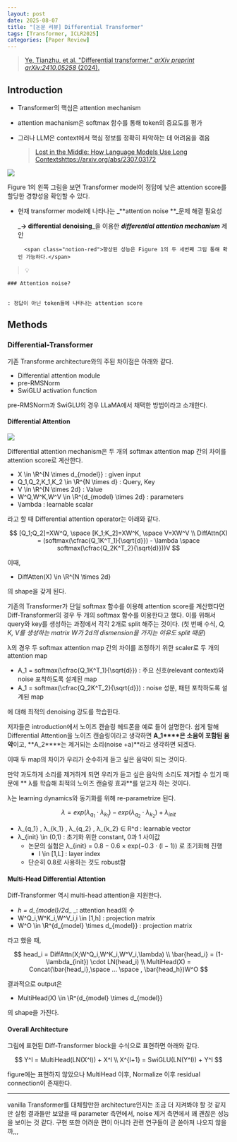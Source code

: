 ```yaml
---
layout: post
date: 2025-08-07
title: "[논문 리뷰] Differential Transformer"
tags: [Transformer, ICLR2025]
categories: [Paper Review]
---
```


> [Ye, Tianzhu, et al. "Differential transformer." ](https://arxiv.org/abs/2410.05258)[_arXiv preprint arXiv:2410.05258_](https://arxiv.org/abs/2410.05258)[ (2024).](https://arxiv.org/abs/2410.05258)



## Introduction

- Transformer의 핵심은 attention mechanism
- attention machanism은 softmax 함수를 통해 token의 중요도를 평가
- 그러나 LLM은 context에서 핵심 정보를 정확히 파악하는 데 어려움을 겪음

	> [Lost in the Middle: How Language Models Use Long Contextshttps://arxiv.org/abs/2307.03172](https://arxiv.org/abs/2307.03172)


![](https://prod-files-secure.s3.us-west-2.amazonaws.com/542b861c-36a8-4051-84e5-8804b6728dba/9083ea56-691a-4752-ae26-47f403431ac8/image.png?X-Amz-Algorithm=AWS4-HMAC-SHA256&X-Amz-Content-Sha256=UNSIGNED-PAYLOAD&X-Amz-Credential=ASIAZI2LB4662HQ252C7%2F20251012%2Fus-west-2%2Fs3%2Faws4_request&X-Amz-Date=20251012T180109Z&X-Amz-Expires=3600&X-Amz-Security-Token=IQoJb3JpZ2luX2VjEIr%2F%2F%2F%2F%2F%2F%2F%2F%2F%2FwEaCXVzLXdlc3QtMiJHMEUCIFfSbvIphHfe%2FV4xG8G%2BSwR0TKWLxkbC90T%2F5WBc6nuJAiEA96i1b%2FTT8b73xGd8nEFPEEeS7mZB6IvIbSUgtIn0D3Mq%2FwMIMxAAGgw2Mzc0MjMxODM4MDUiDGWq8alWFLYZKqGIaircA%2B89JLOPaSSfon1S%2FRheYo0kFm%2B3Jdiwgz7I1ZcXYbcmjP4JsEneIluNu4%2BQlQNltvVwhF5biK0fveeqc%2FdwZqKAHtwvOh3tItGX961VbpcRaf2iL7jwK8TK7Ml9ZKeL2JASEnVqDQGnITr9FI0LkZLUVDpDgBE2HF2kRnfndg%2BgNp4df8%2FpDTRI%2BctnWmGaglW1Vbd2OH9reKhHcEm6EIqjQ3Lo1gF4O0deGlTY0MAAXAHs8QZ92oMjBSw%2FLSkbH%2BSYZTZy1XP4937C8%2Fi9nAL8cfa8ZWfAfUpirlQpUoYmpboncB8RFpyDuNSZANeyzGIU6O0eX6FNzsVePHvTLSRbqvYd3C%2BwYsHxI19jTxosJZArWfEhAwNxjVM9PvshUGsTTIcUEBl%2FDQWdsh7OoBT9dwF9SscIedkImZ1cqojt0y9EXOBace7%2BogDYEHnteNqI4SQKMkns%2B4tBeTzGcAh6V%2B%2BSsh6ZbZIo97%2Bgf9kffoXqb6G0cK0V4RBiwR2cDuvg%2Bbsl9B%2B0VMzCDpdrcozPaDghghKhXPayHo1zK%2BIJpE84%2F%2FIVW3tKmb3V7KCPFemeEtn2NwfUBEMVAAhL2sSnhgkfd%2BcQ8sLR2aD6%2BW6irqR8xCzWESGm7oepMMTLr8cGOqUB5hf8tacZQld1xWsv81Tl1W5xITID3Q5%2B%2BVjN2f9ICsCxxb8twUJ10o3a8gUcIQ2zf6yLENO2Pc6360z69R58YgQiEWuwYdC5FBiQ%2BqkOaAVF4Bo47QedpkBda7zA%2BjBuWQRamFO1jKC2ZW60flr%2BWvpyPSh19QJFX%2BD86%2FuOESQpxzaH3mU1D5k1Q6qxpK0IDXZwr3zh4EfQdKni%2FTxnX1%2FjEWsM&X-Amz-Signature=7c277342874af3e4f31cf48350043a2138d982b2200b3e72132dd1bd1d174619&X-Amz-SignedHeaders=host&x-amz-checksum-mode=ENABLED&x-id=GetObject)


Figure 1의 왼쪽 그림을 보면 Transformer model이 정답에 낮은 attention score를 할당한 경향성을 확인할 수 있다.

- 현재 transformer model에 나타나는 _**attention noise **_문제 해결 필요성

	_**→ differential denoising**_을 이용한 _**differential attention mechanism**_ 제안


		<span class="notion-red">향상된 성능은 Figure 1의 두 세번째 그림 통해 확인 가능하다.</span>


> 💡 


	### Attention noise?


	: 정답이 아닌 token들에 나타나는 attention score



## Methods



### Differential-Transformer


기존 Transforme architecture와의 주된 차이점은 아래와 같다.

- Differential attention module
- pre-RMSNorm
- SwiGLU activation function

pre-RMSNorm과 SwiGLU의 경우 LLaMA에서 채택한 방법이라고 소개한다.



#### Differential Attention


![](https://prod-files-secure.s3.us-west-2.amazonaws.com/542b861c-36a8-4051-84e5-8804b6728dba/116d70b2-1963-4810-9167-f4c7d8a06e8f/image.png?X-Amz-Algorithm=AWS4-HMAC-SHA256&X-Amz-Content-Sha256=UNSIGNED-PAYLOAD&X-Amz-Credential=ASIAZI2LB4662HQ252C7%2F20251012%2Fus-west-2%2Fs3%2Faws4_request&X-Amz-Date=20251012T180109Z&X-Amz-Expires=3600&X-Amz-Security-Token=IQoJb3JpZ2luX2VjEIr%2F%2F%2F%2F%2F%2F%2F%2F%2F%2FwEaCXVzLXdlc3QtMiJHMEUCIFfSbvIphHfe%2FV4xG8G%2BSwR0TKWLxkbC90T%2F5WBc6nuJAiEA96i1b%2FTT8b73xGd8nEFPEEeS7mZB6IvIbSUgtIn0D3Mq%2FwMIMxAAGgw2Mzc0MjMxODM4MDUiDGWq8alWFLYZKqGIaircA%2B89JLOPaSSfon1S%2FRheYo0kFm%2B3Jdiwgz7I1ZcXYbcmjP4JsEneIluNu4%2BQlQNltvVwhF5biK0fveeqc%2FdwZqKAHtwvOh3tItGX961VbpcRaf2iL7jwK8TK7Ml9ZKeL2JASEnVqDQGnITr9FI0LkZLUVDpDgBE2HF2kRnfndg%2BgNp4df8%2FpDTRI%2BctnWmGaglW1Vbd2OH9reKhHcEm6EIqjQ3Lo1gF4O0deGlTY0MAAXAHs8QZ92oMjBSw%2FLSkbH%2BSYZTZy1XP4937C8%2Fi9nAL8cfa8ZWfAfUpirlQpUoYmpboncB8RFpyDuNSZANeyzGIU6O0eX6FNzsVePHvTLSRbqvYd3C%2BwYsHxI19jTxosJZArWfEhAwNxjVM9PvshUGsTTIcUEBl%2FDQWdsh7OoBT9dwF9SscIedkImZ1cqojt0y9EXOBace7%2BogDYEHnteNqI4SQKMkns%2B4tBeTzGcAh6V%2B%2BSsh6ZbZIo97%2Bgf9kffoXqb6G0cK0V4RBiwR2cDuvg%2Bbsl9B%2B0VMzCDpdrcozPaDghghKhXPayHo1zK%2BIJpE84%2F%2FIVW3tKmb3V7KCPFemeEtn2NwfUBEMVAAhL2sSnhgkfd%2BcQ8sLR2aD6%2BW6irqR8xCzWESGm7oepMMTLr8cGOqUB5hf8tacZQld1xWsv81Tl1W5xITID3Q5%2B%2BVjN2f9ICsCxxb8twUJ10o3a8gUcIQ2zf6yLENO2Pc6360z69R58YgQiEWuwYdC5FBiQ%2BqkOaAVF4Bo47QedpkBda7zA%2BjBuWQRamFO1jKC2ZW60flr%2BWvpyPSh19QJFX%2BD86%2FuOESQpxzaH3mU1D5k1Q6qxpK0IDXZwr3zh4EfQdKni%2FTxnX1%2FjEWsM&X-Amz-Signature=9e742c5904af92e3fcbcc11463fa7db4106e92d7ea2d17afe36b4b1f26f74443&X-Amz-SignedHeaders=host&x-amz-checksum-mode=ENABLED&x-id=GetObject)


Differential attention mechanism은 두 개의 softmax attention map 간의 차이를 attention score로 계산한다.

- X \in \R^{N \times d\_{model}} : given input
- Q\_1,Q\_2,K\_1,K\_2 \in \R^{N \times d} : Query, Key
- V \in \R^{N \times 2d} : Value
- W^Q,W^K,W^V \in \R^{d\_{model} \times 2d} : parameters
- \lambda : learnable scalar

라고 할 때 Differential attention operator는 아래와 같다.


$$
[Q_1;Q_2]=XW^Q, \space [K_1;K_2]=XW^K, \space V=XW^V \\
DiffAttn(X) = (softmax(\cfrac{Q_1K^T_1}{\sqrt{d}}) - \lambda \space softmax(\cfrac{Q_2K^T_2}{\sqrt{d}}))V
$$


이때,

- DiffAtten(X) \in \R^{N \times 2d}

의 shape을 갖게 된다.


기존의 Transformer가 단일 softmax 함수를 이용해 attention score를 계산했다면 Diff-Transformer의 경우 두 개의 softmax 함수를 이용한다고 했다. 이를 위해서 query와 key를 생성하는 과정에서 각각 2개로 split 해주는 것이다. <span class="notion-red">(첫 번째 수식, </span><span class="notion-red">_Q, K, V를 생성하는 matrix W가 2d의 dismension을 가지는 이유도 split 때문_</span><span class="notion-red">)</span>


 λ의 경우 두 softmax attention map 간의 차이를 조정하기 위한 scaler로 두 개의 attention map

- A\_1 = softmax(\cfrac{Q\_1K^T\_1}{\sqrt{d}}) : 주요 신호(relevant context)와 noise 포착하도록 설계된 map
- A\_1 = softmax(\cfrac{Q\_2K^T\_2}{\sqrt{d}}) : noise 성분, 패턴 포착하도록 설계된 map 

에 대해 최적의 denoising 강도를 학습한다.


저자들은 introduction에서 노이즈 캔슬링 헤드폰을 예로 들어 설명한다. 쉽게 말해 Differential Attention을 노이즈 캔슬링이라고 생각하면 **A\_1****은 소음이 포함된 음악**이고, **A\_2****는 제거되는 소리(noise +a)**라고 생각하면 되겠다. 


이때 두 map의 차이가 우리가 순수하게 듣고 싶은 음악이 되는 것이다. 


만약 과도하게 소리를 제거하게 되면 우리가 듣고 싶은 음악의 소리도 제거할 수 있기 때문에 ** λ를 학습해 최적의 노이즈 캔슬링 효과**를 얻고자 하는 것이다.


λ는 learning dynamics와 동기화를 위해 re-parametrize 된다.


$$
\lambda = exp(\lambda_{q_1} \cdot \lambda_{k_1}) - exp(\lambda_{q_2} \cdot \lambda_{k_2}) + \lambda_{init}
$$

- λ\_{q\_1} , λ\_{k\_1} , λ\_{q\_2} , λ\_{k\_2} ∈ R^d : learnable vector
- λ\_{init} \in (0,1) : 초기화 위한 constant, 0과 1 사이값
	- 논문의 실험은 λ\_{init} = 0.8 − 0.6 × exp(−0.3 · (l − 1)) 로 초기화해 진행
		- l \in [1,L] : layer index
	- 단순히 0.8로 사용하는 것도 robust함


#### **Multi-Head Differential Attention**


Diff-Transformer 역시 multi-head attention을 지원한다.

- _h = d\_{model}/2d__ _: attention head의 수
- W^Q\_i,W^K\_i,W^V\_i,i \in [1,h] : projection matrix
- W^O \in \R^{d\_{model} \times d\_{model}} : projection matrix

라고 했을 때,


$$
head_i = DiffAttn(X;W^Q_i,W^K_i,W^V_i,\lambda) \\
\bar{head_i} = (1-\lambda_{init}) \cdot LN(head_i) \\
MultiHead(X) = Concat(\bar{head_i},\space ... \space , \bar{head_h})W^O
$$


결과적으로 output은

- MultiHead(X) \in \R^{d\_{model} \times d\_{model}}

의 shape을 가진다.



#### Overall Architecture


그림에 표현된 Diff-Transformer block을 수식으로 표현하면 아래와 같다.


$$
Y^l = MultiHead(LN(X^l)) + X^l \\
X^{l+1} = SwiGLU(LN(Y^l)) + Y^l
$$


figure에는 표현하지 않았으나 MultiHead 이후, Normalize 이후 residual connection이 존재한다.


---


vanilla Transformer를 대체할만한 architecture인지는 조금 더 지켜봐야 할 것 같지만 실험 결과들만 보았을 때 parameter 측면에서, noise 제거 측면에서 꽤 괜찮은 성능을 보이는 것 같다. 구현 또한 어려운 편이 아니라 관련 연구들이 곧 쏟아져 나오지 않을까,,,


